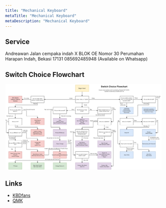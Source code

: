 ```yaml
---
title: "Mechanical Keyboard"
metaTitle: "Mechanical Keyboard"
metaDescription: "Mechanical Keyboard"
---
```


Service
---

Andreawan
Jalan cempaka indah X BLOK OE Nomor 30 Perumahan Harapan Indah, Bekasi 17131 085692485948 (Available on Whatsapp)

Switch Choice Flowchart
---
![Switch Choice Flowchart](pref-switches.jpg)


Links
---
- [KBDfans](https://kbdfans.com/)
- [QMK](https://qmk.fm/)
